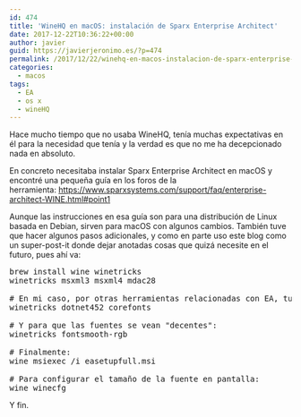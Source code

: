 ```yaml
---
id: 474
title: 'WineHQ en macOS: instalación de Sparx Enterprise Architect'
date: 2017-12-22T10:36:22+00:00
author: javier
guid: https://javierjeronimo.es/?p=474
permalink: /2017/12/22/winehq-en-macos-instalacion-de-sparx-enterprise-architect/
categories:
  - macos
tags:
  - EA
  - os x
  - wineHQ
---
```

Hace mucho tiempo que no usaba WineHQ, tenía muchas expectativas en él para la necesidad que tenía y la verdad es que no me ha decepcionado nada en absoluto.

En concreto necesitaba instalar Sparx Enterprise Architect en macOS y encontré una pequeña guía en los foros de la herramienta: <https://www.sparxsystems.com/support/faq/enterprise-architect-WINE.html#point1>

Aunque las instrucciones en esa guía son para una distribución de Linux basada en Debian, sirven para macOS con algunos cambios. También tuve que hacer algunos pasos adicionales, y como en parte uso este blog como un super-post-it donde dejar anotadas cosas que quizá necesite en el futuro, pues ahí va:

<pre>brew install wine winetricks
winetricks msxml3 msxml4 mdac28

# En mi caso, por otras herramientas relacionadas con EA, tuve que instalar también:
winetricks dotnet452 corefonts

# Y para que las fuentes se vean "decentes":
winetricks fontsmooth-rgb

# Finalmente:
wine msiexec /i easetupfull.msi

# Para configurar el tamaño de la fuente en pantalla:
wine winecfg</pre>

Y fin.
